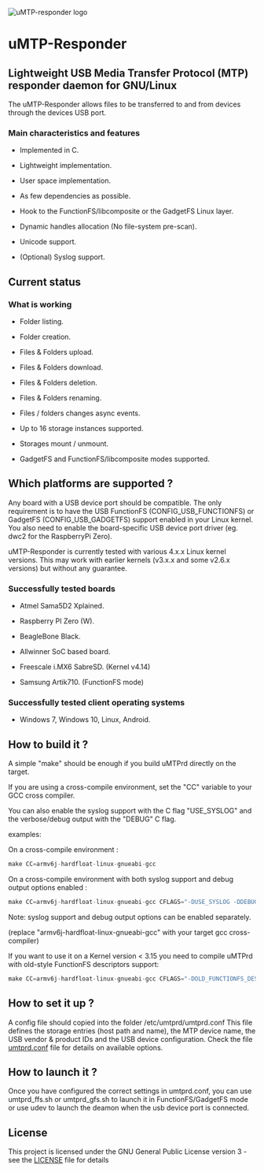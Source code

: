 ![uMTP-responder logo](https://raw.githubusercontent.com/viveris/uMTP-Responder/master/img/umtp-128h.png
)

# uMTP-Responder

## Lightweight USB Media Transfer Protocol (MTP) responder daemon for GNU/Linux

The uMTP-Responder allows files to be transferred to and from devices through the devices USB port.

### Main characteristics and features

- Implemented in C.

- Lightweight implementation.

- User space implementation.

- As few dependencies as possible.

- Hook to the FunctionFS/libcomposite or the GadgetFS Linux layer.

- Dynamic handles allocation (No file-system pre-scan).

- Unicode support.

- (Optional) Syslog support.

## Current status

### What is working

- Folder listing.

- Folder creation.

- Files & Folders upload.

- Files & Folders download.

- Files & Folders deletion.

- Files & Folders renaming.

- Files / folders changes async events.

- Up to 16 storage instances supported.

- Storages mount / unmount.

- GadgetFS and FunctionFS/libcomposite modes supported.

## Which platforms are supported ?

Any board with a USB device port should be compatible. The only requirement is to have the USB FunctionFS (CONFIG_USB_FUNCTIONFS) or GadgetFS (CONFIG_USB_GADGETFS) support enabled in your Linux kernel.
You also need to enable the board-specific USB device port driver (eg. dwc2 for the RaspberryPi Zero).

uMTP-Responder is currently tested with various 4.x.x Linux kernel versions.
This may work with earlier kernels (v3.x.x and some v2.6.x versions) but without any guarantee.

### Successfully tested boards

- Atmel Sama5D2 Xplained.

- Raspberry PI Zero (W).

- BeagleBone Black.

- Allwinner SoC based board.

- Freescale i.MX6 SabreSD. (Kernel v4.14)

- Samsung Artik710. (FunctionFS mode)

### Successfully tested client operating systems

- Windows 7, Windows 10, Linux, Android.

## How to build it ?

A simple "make" should be enough if you build uMTPrd directly on the target.

If you are using a cross-compile environment, set the "CC" variable to your GCC cross compiler.

You can also enable the syslog support with the C flag "USE_SYSLOG" and the verbose/debug output with the "DEBUG" C flag.

examples:

On a cross-compile environment :

```c
make CC=armv6j-hardfloat-linux-gnueabi-gcc
```

On a cross-compile environment with both syslog support and debug output options enabled :

```c
make CC=armv6j-hardfloat-linux-gnueabi-gcc CFLAGS="-DUSE_SYSLOG -DDEBUG"
```

Note: syslog support and debug output options can be enabled separately.

(replace "armv6j-hardfloat-linux-gnueabi-gcc" with your target gcc cross-compiler)

If you want to use it on a Kernel version < 3.15 you need to compile uMTPrd with old-style FunctionFS descriptors support:

```c
make CC=armv6j-hardfloat-linux-gnueabi-gcc CFLAGS="-DOLD_FUNCTIONFS_DESCRIPTORS"
```

## How to set it up ?

A config file should copied into the folder /etc/umtprd/umtprd.conf
This file defines the storage entries (host path and name), the MTP device name, the USB vendor & product IDs and the USB device configuration.
Check the file [umtprd.conf](conf/umtprd.conf) file for details on available options.

## How to launch it ?

Once you have configured the correct settings in umtprd.conf, you can use umtprd_ffs.sh or umtprd_gfs.sh to launch it in FunctionFS/GadgetFS mode or use udev to launch the deamon when the usb device port is connected.

## License

This project is licensed under the GNU General Public License version 3 - see the [LICENSE](LICENSE) file for details
